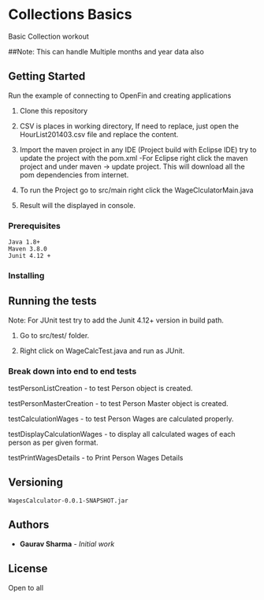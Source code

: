 # Collections Basics

Basic Collection workout 

##Note: This can handle Multiple months and year data also

## Getting Started

Run the example of connecting to OpenFin and creating applications

1. Clone this repository

2. CSV is places in working directory, If need to replace, just open the HourList201403.csv file and replace the content.

3. Import the maven project in any IDE (Project build with Eclipse IDE) try to update the project with the pom.xml 
	-For Eclipse right click the maven project and under maven -> update project.
	This will download all the pom dependencies from internet.
	
4. To run the Project go to src/main right click the WageClculatorMain.java

5. Result will the displayed in console.  


### Prerequisites

```
Java 1.8+
Maven 3.8.0
Junit 4.12 +
```

### Installing




## Running the tests

Note: For JUnit test try to add the Junit 4.12+ version in build path.

1.	Go to src/test/ folder.

2.  Right click on WageCalcTest.java and run as JUnit.


### Break down into end to end tests

testPersonListCreation - to test Person object is created.

testPersonMasterCreation - to test Person Master object is created.

testCalculationWages - to test Person Wages are calculated properly.

testDisplayCalculationWages - to display all calculated wages of each person as per given format.

testPrintWagesDetails - to Print Person Wages Details 



## Versioning
```
WagesCalculator-0.0.1-SNAPSHOT.jar
```
## Authors

* **Gaurav Sharma** - *Initial work*    

## License

Open to all
